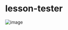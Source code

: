 # lesson-tester

![image](https://user-images.githubusercontent.com/35516367/131204478-116ad300-0cc4-4ffa-ba9e-5802a8b0f36d.png)
